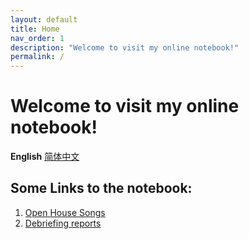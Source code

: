 ```yaml
---
layout: default
title: Home
nav_order: 1
description: "Welcome to visit my online notebook!"
permalink: /
---
```

# Welcome to visit my online notebook!

**English** [简体中文](https://amazingkenneth.github.io/docs/zh-cn)

## Some Links to the notebook:
1. [Open House Songs](https://amazingkenneth.github.io/works/open)
2. [Debriefing reports](https://amazingkenneth.github.io/docs/posts/report/report.html)